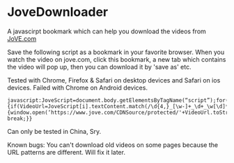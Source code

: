 # JoveDownloader
A javascirpt bookmark which can help you download the videos from [JoVE.com](https://www.jove.com)

Save the following script as a bookmark in your favorite browser. When you 
watch the video on jove.com, click this bookmark, a new tab which contains the video 
will pop up, then you can download it by 'save as' etc.

Tested with Chrome, Firefox & Safari on desktop devices and Safari on ios 
devices. Failed with Chrome on Android devices.


    javascript:JoveScript=document.body.getElementsByTagName(“script”);for(i=0;i<JoveScript.length;i++){if(VideoUrl=JoveScript[i].textContent.match(/\d{4,}_[\w-]+_\d+_\w[\d]*_Web\.mp4/)){window.open(‘https://www.jove.com/CDNSource/protected/'+VideoUrl.toString(),'_blank'); break;}}


Can only be tested in China, Sry.

Known bugs:
You can't download old videos on some pages because the URL patterns are different.
Will fix it later.
